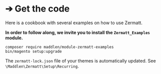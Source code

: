 # ➔ Get the code

Here is a cookbook with several examples on how to use Zermatt.

**In order to follow along, we invite you to install the `Zermatt_Examples` module.**

```
composer require maddlen/module-zermatt-examples
bin/magento setup:upgrade
```
The `zermatt-lock.json` file of your themes is automatically updated. See `\Maddlen\Zermatt\Setup\Recurring`.
